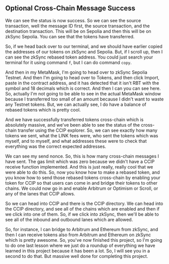 ## Optional Cross-Chain Message Success

We can see the status is now success. So we can see the source transaction, well the message ID first, the source transaction, and the destination transaction. This will be on Sepolia and then this will be on zkSync Sepolia. You can see that the tokens have transferred. 

So, if we head back over to our terminal, and we should have earlier copied the addresses of our tokens on zkSync and Sepolia. But, if I scroll up, then I can see the zkSync rebased token address. You could just search your terminal for it using command `f`, but I can do command `copy`. 

And then in my MetaMask, I'm going to head over to zkSync Sepolia Testnet. And then I'm going to head over to Tokens, and then click Import, paste in the contract address, and it has detected that it isn't RBT with the symbol and 18 decimals which is correct. And then I can you can see here. So, actually I'm not going to be able to see in the actual MetaMask window because I transferred too small of an amount because I didn't want to waste any Testnet tokens. But, we can actually see, I do have a balance of rebased tokens which is pretty cool. 

And we have successfully transferred tokens cross-chain which is absolutely massive, and we've been able to see the status of the cross-chain transfer using the CCIP explorer. So, we can see exactly how many tokens we sent, what the LINK fees were, who sent the tokens which was myself, and to myself, and what addresses these were to check that everything was the correct expected addresses. 

We can see my send nonce. So, this is how many cross-chain messages I have sent. The gas limit which was zero because we didn't have a CCIP receive function implemented. And this is just really, really cool that we were able to do this. So, now you know how to make a rebased token, and you know how to send those rebased tokens cross-chain by enabling your token for CCIP so that users can come in and bridge their tokens to other chains. We could now go in and enable Arbitrum or Optimism or Scroll, or any of the lanes that CCIP allows. 

So we can head into CCIP and there is the CCIP directory. We can head into the CCIP directory, and see all of the chains which are enabled and then if we click into one of them. So, if we click into zkSync, then we'll be able to see all of the inbound and outbound lanes which are allowed. 

So, for instance, I can bridge to Arbitrum and Ethereum from zkSync, and then I can receive tokens also from Arbitrum and Ethereum on zkSync which is pretty awesome. So, you've now finished this project, so I'm going to do one last lesson where we just do a roundup of everything we have learned in this project because it has been a lot. So, I will see you in a second to do that. But massive well done for completing this project. 
